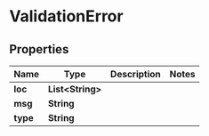 

# ValidationError


## Properties

Name | Type | Description | Notes
------------ | ------------- | ------------- | -------------
**loc** | **List&lt;String&gt;** |  | 
**msg** | **String** |  | 
**type** | **String** |  | 



